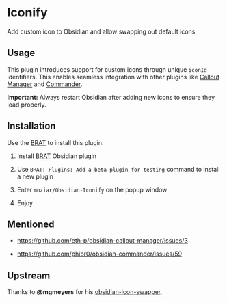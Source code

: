 # Iconify
Add custom icon to Obsidian and allow swapping out default icons



## Usage

This plugin introduces support for custom icons through unique `iconId` identifiers. This enables seamless integration with other plugins like [Callout Manager](https://github.com/eth-p/obsidian-callout-manager) and [Commander](https://github.com/phibr0/obsidian-commander).



**Important:** Always restart Obsidian after adding new icons to ensure they load properly.



## Installation

Use the [BRAT](https://github.com/TfTHacker/obsidian42-brat) to install this plugin.



1. Install [BRAT](https://obsidian.md/plugins?id=obsidian42-brat) Obsidian plugin
2. Use `BRAT: Plugins: Add a beta plugin for testing` command to install a new plugin 
3. Enter `moziar/Obsidian-Iconify` on the popup window

4. Enjoy



## Mentioned

- https://github.com/eth-p/obsidian-callout-manager/issues/3

- https://github.com/phibr0/obsidian-commander/issues/59



## Upstream

Thanks to **@mgmeyers** for his [obsidian-icon-swapper](https://github.com/mgmeyers/obsidian-icon-swapper).

